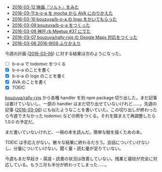 - [2016-03-12 映画『ソルト』をみた][2016-03-12]
- [2016-03-11 b-o-a を mocha から AVA にのりかえた][2016-03-11]
- [2016-03-10 bouzuya/b-o-a の logo をかいてもらった][2016-03-10]
- [2016-03-09 bouzuya/b-o-a をつくった][2016-03-09]
- [2016-03-08 神戸.rb Meetup #37 にでた][2016-03-08]
- [2016-03-07 bouzuya/rally-rxjs の Google Maps 対応をつくった][2016-03-07]
- [2016-03-06 2016-W09 ふりかえり][2016-03-06]

今週の計画 ([2016-03-06][]) に対する結果は次のようになった。

- [ ] b-o-a で todomvc をつくる
- [x] b-o-a のことを書く
- [x] b-o-a の logo のことを書く
- [x] AVA のことを書く
- [x] TOEIC

[bouzuya/rally-rxjs][] から各種 handler を別 npm package 切り出した。まだ記事は書けていないし、一部の handler はまだ切り出せていないけれど……。先週の記事 ([2016-03-06][]) にも似たようなことを書いていた。この切り出しが終わったら今週できなかった todomvc などの例をつくる。それを踏まえて再調整したら 1.0.0 の予定だ。

まだ書いていないけれど、一冊の本を読んだ。簡単な絵を描くための本。

TOEIC は手応えがない。散々な結果に終わるだろう。会話についていけないし、分量についていけない。聞く量・読む量が足りていない。

今週もまだ早起き・英語・読書の状況は改善していない。残業と寝坊が完全に対応している。もう三月も半分が終わってしまった……。

[2016-03-06]: https://blog.bouzuya.net/2016/03/06/
[2016-03-07]: https://blog.bouzuya.net/2016/03/07/
[2016-03-08]: https://blog.bouzuya.net/2016/03/08/
[2016-03-09]: https://blog.bouzuya.net/2016/03/09/
[2016-03-10]: https://blog.bouzuya.net/2016/03/10/
[2016-03-11]: https://blog.bouzuya.net/2016/03/11/
[2016-03-12]: https://blog.bouzuya.net/2016/03/12/
[bouzuya/rally-rxjs]: https://github.com/bouzuya/rally-rxjs
